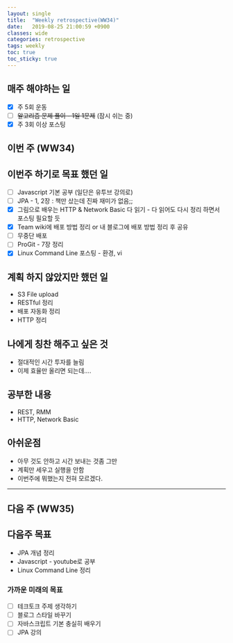 ```yaml
---
layout: single
title:  "Weekly retrospective(WW34)"
date:   2019-08-25 21:00:59 +0900
classes: wide
categories: retrospective
tags: weekly
toc: true
toc_sticky: true
---
```


## 매주 해야하는 일

- [x] 주 5회 운동
- [ ] ~~알고리즘 문제 풀이 - 1일 1문제~~ (잠시 쉬는 중)
- [x] 주 3회 이상 포스팅

## 이번 주 (WW34)

## 이번주 하기로 목표 했던 일

- [ ] Javascript 기본 공부 (일단은 유투브 강의로)
- [ ] JPA - 1, 2장 : 책만 샀는데 진짜 재미가 없음;;
- [x] 그림으로 배우는 HTTP & Network Basic 다 읽기 - 다 읽어도 다시 정리 하면서 포스팅 필요할 듯
- [x] Team wiki에 배포 방법 정리 or 내 블로그에 배포 방법 정리 후 공유
- [ ] 무중단 배포
- [ ] ProGit - 7장 정리
- [x] Linux Command Line 포스팅 - 환경, vi

## 계획 하지 않았지만 했던 일

- S3 File upload
- RESTful 정리
- 배포 자동화 정리
- HTTP 정리

## 나에게 칭찬 해주고 싶은 것

- 절대적인 시간 투자를 늘림
- 이제 효율만 올리면 되는데....

## 공부한 내용

- REST, RMM
- HTTP, Network Basic

## 아쉬운점

- 아무 것도 안하고 시간 보내는 것좀 그만
- 계획만 세우고 실행을 안함
- 이번주에 뭐했는지 전혀 모르겠다.

---

## 다음 주 (WW35)

## 다음주 목표

- JPA 개념 정리
- Javascript - youtube로 공부
- Linux Command Line 정리

### 가까운 미래의 목표

- [ ] 테크토크 주제 생각하기
- [ ] 블로그 스타일 바꾸기
- [ ] 자바스크립트 기본 충실히 배우기
- [ ] JPA 강의
